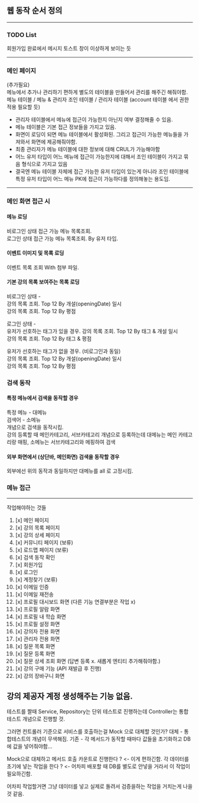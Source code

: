 ## 웹 동작 순서 정의

---

### TODO List
회원가입 완료에서 메시지 토스트 창이 이상하게 보이는 듯

---

### 메인 페이지  

(추가필요)      
메뉴에서 추가나 관리하기 편하게 별도의 테이블을 만들어서 관리를 해주긴 해줘야함.       
메뉴 테이블 / 메뉴 & 관리자 조인 테이블 / 관리자 테이블 (account 테이블 에서 권한 적용 필요할 듯)      

- 관리자 테이블에서 메뉴에 접근이 가능한지 아닌지 여부 결정해줄 수 있음.
- 메뉴 테이블은 기본 접근 정보들을 가지고 있음.
- 화면이 로딩이 되면 메뉴 테이블에서 활성화된. 그리고 접근이 가능한 메뉴들을 가져와서 화면에 제공해줘야함.
- 최종 관리자가 메뉴 테이블에 대한 정보에 대해 CRUL가 가능해야함 
- 어느 유저 타입이 어느 메뉴에 접근이 가능한지에 대해서 조인 테이블이 가지고 묶음 형식으로 가지고 있음
- 결국엔 메뉴 테이블 자체에 접근 가능한 유저 타입이 있는게 아니라 조인 테이블에 특정 유저 타입이 어느 메뉴 PK에 접근이 가능하다를 정의해놓는 용도임.

---

### 메인 화면 접근 시

#### 메뉴 로딩      
비로그인 상태 접근 가능 메뉴 목록조회.      
로그인 상태 접근 가능 메뉴 목록조회. By 유저 타입.     
        
#### 이벤트 이미지 및 목록 로딩 
이벤트 목록 조회 With 첨부 파일.

#### 기본 강의 목록 보여주는 목록 로딩        
비로그인 상태 -       
강의 목록 조회. Top 12 By 개설(openingDate) 일시     
강의 목록 조회. Top 12 By 평점

로그인 상태 -        
유저가 선호하는 태그가 있을 경우.
강의 목록 조회. Top 12 By 태그 & 개설 일시      
강의 목록 조회. Top 12 By 태그 & 평점

유저가 선호하는 태그가 없을 경우. (비로그인과 동일)     
강의 목록 조회. Top 12 By 개설(openingDate) 일시     
강의 목록 조회. Top 12 By 평점

### 검색 동작

#### 특정 메뉴에서 검색을 동작할 경우
특정 메뉴 - 대메뉴         
검색어 - 소메뉴       
개념으로 검색을 동작시킴.      
강의 등록할 때 메인카테고리, 서브카테고리 개념으로 등록하는데 대메뉴는 메인 카테고리랑 매핑, 소메뉴는 서브카테고리와 메핑하여 검색       

#### 외부 화면에서 (상단바, 메인화면) 검색을 동작할 경우
외부에선 위의 동작과 동일하지만 대메뉴를 all 로 고정시킴.      

### 메뉴 접근



---

작업해야하는 것들

1. [x] 메인 페이지
2. [x] 강의 목록 페이지
3. [x] 강의 상세 페이지
4. [x] 커뮤니티 페이지 (보류)
5. [x] 로드맵 페이지 (보류)
6. [x] 검색 동작 확인
7. [x] 회원가입 
8. [x] 로그인
9. [x] 계정찾기 (보류)
10. [x] 이메일 인증
11. [x] 이메일 재전송 
12. [x] 프로필 대시보드 화면 (다른 기능 연결부분은 작업 x)
13. [x] 프로필 알람 화면
14. [x] 프로필 내 학습 화면
15. [x] 프로필 설정 화면
16. [x] 강의자 전용 화면
17. [x] 관리자 전용 화면
18. [x] 질문 목록 화면
19. [x] 질문 등록 화면
20. [x] 질문 상세 조회 화면 (답변 등록 x. 새롭게 엔티티 추가해줘야함.)
21. [x] 강의 구매 기능 (API 재발급 후 진행)
22. [x] 강의 장바구니 화면

강의 제공자 계정 생성해주는 기능 없음.
---

테스트를 짤때 Service, Repository는 단위 테스트로 진행하는데
Controller는 통합 테스트 개념으로 진행할 것.

그러면 컨트롤러 기준으로 서비스를 호출하는걸 Mock 으로 대체할 것인가?
대체 - 통합테스트의 개념이 무색해짐.
기존 - 각 메서드가 동작할 때마다 값들을 초기화하고 DB에 값을 넣어줘야함...

Mock으로 대체하고 메서드 호출 카운트로 진행한다 ? <- 이게 편하긴함.
각 데이터를 초기에 넣는 작업을 한다 ? <- 어차피 배포할 때 DB를 별도로 안넣을 거라서 이 작업이 필요하긴함.

어차피 작업할거면 그냥 데이터를 넣고 실제로 돌려서 검증을하는 작업을 거치는게 나을 것 같음.